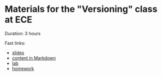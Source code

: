 
# Materials for the "Versioning" class at ECE

Duration: 3 hours

Fast links:

- [slides](content/slides.pdf)
- [content in Markdown](content/index.md)
- [lab](content/lab.md)
- [homework](content/homework.md)
